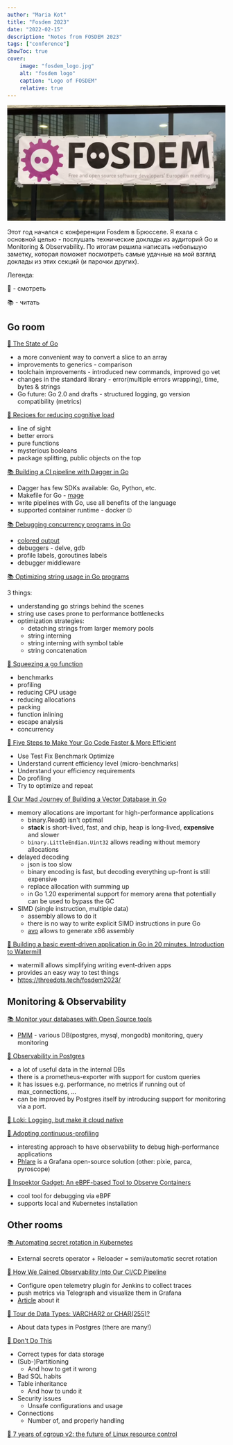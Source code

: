 ```yaml
---
author: "Maria Kot"
title: "Fosdem 2023"
date: "2022-02-15"
description: "Notes from FOSDEM 2023"
tags: ["conference"]
ShowToc: true
cover:
    image: "fosdem_logo.jpg"
    alt: "fosdem logo"
    caption: "Logo of FOSDEM"
    relative: true
---
```


![fosdem logo](fosdem_logo.jpg)

Этот год начался с конференции Fosdem в Брюсселе. Я ехала с основной целью - послушать технические доклады из аудиторий Go и Monitoring & Observability. По итогам решила написать небольшую заметку, которая поможет посмотреть самые удачные на мой взгляд доклады из этих секций (и парочки других).

Легенда:

👀 - смотреть

📚 - читать

## Go room

[👀 The State of Go](https://fosdem.org/2023/schedule/event/gostateofgo/)

- a more convenient way to convert a slice to an array
- improvements to generics - comparison
- toolchain improvements - introduced new commands, improved go vet
- changes in the standard library - error(multiple errors wrapping), time, bytes & strings
- Go future: Go 2.0 and drafts - structured logging, go version compatibility (metrics)

[👀 Recipes for reducing cognitive load](https://fosdem.org/2023/schedule/event/goreducecognitive/)

- line of sight
- better errors
- pure functions
- mysterious booleans
- package splitting, public objects on the top

[📚 Building a CI pipeline with Dagger in Go](https://fosdem.org/2023/schedule/event/gocidagger/)

- Dagger has few SDKs available: Go, Python, etc.
- Makefile for Go - [mage](https://github.com/magefile/mage)
- write pipelines with Go, use all benefits of the language
- supported container runtime - docker 🙄 

[📚 Debugging concurrency programs in Go](https://fosdem.org/2023/schedule/event/godebugconcurrency/)

- [colored output](https://github.com/xiegeo/coloredgoroutine)
- debuggers - delve, gdb
- profile labels, goroutines labels
- debugger middleware

[📚 Optimizing string usage in Go programs](https://fosdem.org/2023/schedule/event/gooptimizingstrings/)

3 things:

- understanding go strings behind the scenes
- string use cases prone to performance bottlenecks
- optimization strategies:
  - detaching strings from larger memory pools
  - string interning
  - string interning with symbol table
  - string concatenation

[👀 Squeezing a go function](https://fosdem.org/2023/schedule/event/gosqueezingfunction/)

- benchmarks
- profiling
- reducing CPU usage
- reducing allocations
- packing
- function inlining
- escape analysis
- concurrency

[👀 Five Steps to Make Your Go Code Faster & More Efficient](https://fosdem.org/2023/schedule/event/gofivestepsefficient/)

- Use Test Fix Benchmark Optimize
- Understand current efficiency level (micro-benchmarks)
- Understand your efficiency requirements
- Do profiling
- Try to optimize and repeat

[👀 Our Mad Journey of Building a Vector Database in Go](https://fosdem.org/2023/schedule/event/gobuildingdatabase/)

- memory allocations are important for high-performance applications
  - binary.Read() isn't optimal
  - **stack** is short-lived, fast, and chip, heap is long-lived, **expensive** and slower
  - `binary.LittleEndian.Uint32` allows reading without memory allocations
- delayed decoding
  - json is too slow
  - binary encoding is fast, but decoding everything up-front is still expensive
  - replace allocation with summing up
  - in Go 1.20 experimental support for memory arena that potentially can be used to bypass the GC
- SIMD (single instruction, multiple data)
  - assembly allows to do it
  - there is no way to write explicit SIMD instructions in pure Go
  - [avo](https://github.com/mmcloughlin/avo) allows to generate x86 assembly

[👀 Building a basic event-driven application in Go in 20 minutes. Introduction to Watermill](https://fosdem.org/2023/schedule/event/gowatermill/)

- watermill allows simplifying writing event-driven apps
- provides an easy way to test things
- https://threedots.tech/fosdem2023/

## Monitoring & Observability

[📚 Monitor your databases with Open Source tools](https://fosdem.org/2023/schedule/event/db/)

- [PMM](https://docs.percona.com/percona-monitoring-and-management/index.html) - various DB(postgres, mysql, mongodb) monitoring, query monitoring

[👀 Observability in Postgres](https://fosdem.org/2023/schedule/event/postgres/)

- a lot of useful data in the internal DBs
- there is a prometheus-exporter with support for custom queries
- it has issues e.g. performance, no metrics if running out of max_connections, ...
- can be improved by Postgres itself by introducing support for monitoring via a port. 

[👀 Loki: Logging, but make it cloud native](https://fosdem.org/2023/schedule/event/loki/)

[👀 Adopting continuous-profiling](https://fosdem.org/2023/schedule/event/profiling/)

- interesting approach to have observability to debug high-performance applications
- [Phlare](https://grafana.com/oss/phlare/) is a Grafana open-source solution (other: pixie, parca, pyroscope)

[👀 Inspektor Gadget: An eBPF-based Tool to Observe Containers](https://fosdem.org/2023/schedule/event/ebpf/)

- cool tool for debugging via eBPF
- supports local and Kubernetes installation

## Other rooms

[📚 Automating secret rotation in Kubernetes](https://fosdem.org/2023/schedule/event/container_kubernetes_secret_rotation/)

- External secrets operator + Reloader = semi/automatic secret rotation

[👀 How We Gained Observability Into Our CI/CD Pipeline](https://fosdem.org/2023/schedule/event/how_we_gained_observability_into_our_cicd_pipeline/)

- Configure open telemetry plugin for Jenkins to collect traces
- push metrics via Telegraph and visualize them in Grafana
- [Article](https://logz.io/learn/cicd-observability-jenkins/) about it

[👀 Tour de Data Types: VARCHAR2 or CHAR(255)?](https://fosdem.org/2023/schedule/event/postgresql_tour_de_data_types_varchar2_or_char_255/)

- About data types in Postgres (there are many!)

[👀 Don't Do This](https://fosdem.org/2023/schedule/event/postgresql_dont_do_this/)

- Correct types for data storage
- (Sub-)Partitioning
  - And how to get it wrong
- Bad SQL habits
- Table inheritance
  - And how to undo it
- Security issues
  - Unsafe configurations and usage
- Connections
  - Number of, and properly handling

[👀 7 years of cgroup v2: the future of Linux resource control](https://fosdem.org/2023/schedule/event/container_cgroup_v2/)
